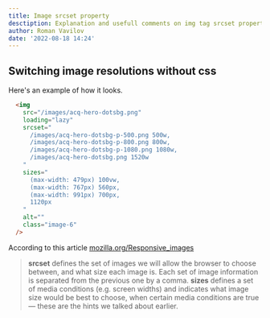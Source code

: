 ```yaml
---
title: Image srcset property
desctiption: Explanation and usefull comments on img tag srcset property
author: Roman Vavilov
date: '2022-08-18 14:24'
---
```


## Switching image resolutions without css

Here's an example of how it looks.

```html
  <img
    src="/images/acq-hero-dotsbg.png"
    loading="lazy"
    srcset="
      /images/acq-hero-dotsbg-p-500.png 500w,
      /images/acq-hero-dotsbg-p-800.png 800w,
      /images/acq-hero-dotsbg-p-1080.png 1080w,
      /images/acq-hero-dotsbg.png 1520w
    "
    sizes="
      (max-width: 479px) 100vw,
      (max-width: 767px) 560px,
      (max-width: 991px) 700px,
      1120px
    "
    alt=""
    class="image-6"
  />
```

According to this article [mozilla.org/Responsive_images](https://developer.mozilla.org/en-US/docs/Learn/HTML/Multimedia_and_embedding/Responsive_images#resolution_switching_different_sizes)

> **srcset** defines the set of images we will allow the browser to choose between, and what size each image is.
  Each set of image information is separated from the previous one by a comma.
> **sizes** defines a set of media conditions (e.g. screen widths) and indicates what image size would be best to choose,
  when certain media conditions are true — these are the hints we talked about earlier.
